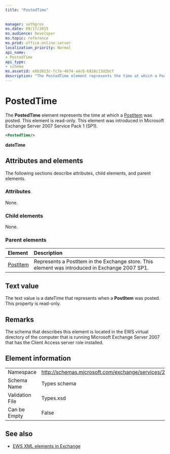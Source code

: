 ```yaml
---
title: "PostedTime"
 
 
manager: sethgros
ms.date: 09/17/2015
ms.audience: Developer
ms.topic: reference
ms.prod: office-online-server
localization_priority: Normal
api_name:
- PostedTime
api_type:
- schema
ms.assetid: e8b3813c-fc7e-4674-a4c6-6818c13d2bcf
description: "The PostedTime element represents the time at which a PostItem was posted. This element is read-only. This element was introduced in Microsoft Exchange Server 2007 Service Pack 1 (SP1)."
---
```


# PostedTime

The **PostedTime** element represents the time at which a [PostItem](postitem.md) was posted. This element is read-only. This element was introduced in Microsoft Exchange Server 2007 Service Pack 1 (SP1). 
  
```xml
<PostedTime/>
```

 **dateTime**
## Attributes and elements

The following sections describe attributes, child elements, and parent elements.
  
### Attributes

None.
  
### Child elements

None.
  
### Parent elements

|**Element**|**Description**|
|:-----|:-----|
|[PostItem](postitem.md) <br/> |Represents a PostItem in the Exchange store. This element was introduced in Exchange 2007 SP1.  <br/> |
   
## Text value

The text value is a dateTime that represents when a **PostItem** was posted. This property is read-only. 
  
## Remarks

The schema that describes this element is located in the EWS virtual directory of the computer that is running Microsoft Exchange Server 2007 that has the Client Access server role installed.
  
## Element information

|||
|:-----|:-----|
|Namespace  <br/> |http://schemas.microsoft.com/exchange/services/2006/types  <br/> |
|Schema Name  <br/> |Types schema  <br/> |
|Validation File  <br/> |Types.xsd  <br/> |
|Can be Empty  <br/> |False  <br/> |
   
## See also



- [EWS XML elements in Exchange](ews-xml-elements-in-exchange.md)

